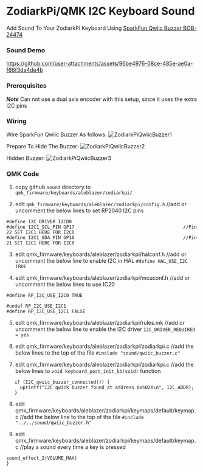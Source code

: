 # ZodiarkPi/QMK I2C Keyboard Sound
Add Sound To Your ZodiarkPi Keyboard Using [SparkFun Qwiic Buzzer BOB-24474](https://www.sparkfun.com/sparkfun-qwiic-buzzer.html)

### Sound Demo
https://github.com/user-attachments/assets/96be4976-08ce-485e-ae0a-f66f3da4de4b

### Prerequisites
***Note*** Can not use a dual axis encoder with this setup, since it uses the extra I2C pins

### Wiring
Wire SparkFun Qwiic Buzzer As follows:
![ZodiarkPiQwiicBuzzer1](https://github.com/user-attachments/assets/e8fe0486-fe48-446f-a433-ebbc0ed86099)

Prepare To Hide The Buzzer:
![ZodiarkPiQwiicBuzzer2](https://github.com/user-attachments/assets/f68df095-2718-4d6e-a544-9b7926785d68)

Hidden Buzzer:
![ZodiarkPiQwiicBuzzer3](https://github.com/user-attachments/assets/a4206b62-00a4-41c0-b92e-fb1d38929b1d)

### QMK Code
1. copy github ```sound``` directory to ```qmk_firmware/keyboards/aleblazer/zodiarkpi/```

2. edit ```qmk_firmware/keyboards/aleblazer/zodiarkpi/config.h```      //add or uncomment the below lines to set RP2040 I2C pins
```
#define I2C_DRIVER I2CD0
#define I2C1_SCL_PIN GP17                                        //Pin 22 SET I2C1 HERE FOR I2C0
#define I2C1_SDA_PIN GP16                                        //Pin 21 SET I2C1 HERE FOR I2C0
```

3. edit qmk_firmware/keyboards/aleblazer/zodiarkpi/halconf.h     //add or uncomment the below line to enable I2C in HAL
```#define HAL_USE_I2C TRUE```

4. edit qmk_firmware/keyboards/aleblazer/zodiarkpi/mcuconf.h     //add or uncomment the below lines to use IC20 
```#undef RP_I2C_USE_I2C0
#define RP_I2C_USE_I2C0 TRUE

#undef RP_I2C_USE_I2C1
#define RP_I2C_USE_I2C1 FALSE
```

5. edit qmk_firmware/keyboards/aleblazer/zodiarkpi/rules.mk      //add or uncomment the below line to enable the I2C driver
```I2C_DRIVER_REQUIRED = yes```

6. edit qmk_firmware/keyboards/aleblazer/zodiarkpi/zodiarkpi.c   //add the below lines to the top of the file
```#include "sound/qwiic_buzzer.c"```                            

7. edit qmk_firmware/keyboards/aleblazer/zodiarkpi/zodiarkpi.c   //add the below lines to ```void keyboard_post_init_kb(void)``` function
 ```i2c_init();                                                  //initialize the I2C bus
    if (I2C_qwiic_buzzer_connected()) {
      uprintf("I2C qwick buzzer found at address 0x%02X\n", I2C_ADDR);
    }
```

8. edit qmk_firmware/keyboards/aleblazer/zodiarkpi/keymaps/default/keymap.c //add the below line to the top of the file
```#include "../../sound/qwiic_buzzer.h"```

9. edit qmk_firmware/keyboards/aleblazer/zodiarkpi/keymaps/default/keymap.c //play a sound every time a key is pressed
```bool process_record_user(uint16_t keycode, keyrecord_t *record) {  
sound_effect_2(VOLUME_MAX)
}
``` 
